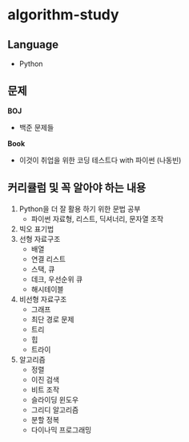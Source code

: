 # algorithm-study

## Language
- Python

## 문제
**BOJ**
- 백준 문제들

**Book**
- 이것이 취업을 위한 코딩 테스트다 with 파이썬 (나동빈)

## 커리큘럼 및 꼭 알아야 하는 내용
1. Python을 더 잘 활용 하기 위한 문법 공부
    - 파이썬 자료형, 리스트, 딕셔너리, 문자열 조작
2. 빅오 표기법
3. 선형 자료구조
    - 배열
    - 연결 리스트
    - 스택, 큐
    - 데크, 우선순위 큐
    - 해시테이블
4. 비선형 자료구조
    - 그래프
    - 최단 경로 문제
    - 트리
    - 힙
    - 트라이
5. 알고리즘
    - 정렬
    - 이진 검색
    - 비트 조작
    - 슬라이딩 윈도우
    - 그리디 알고리즘
    - 분할 정복
    - 다이나믹 프로그래밍